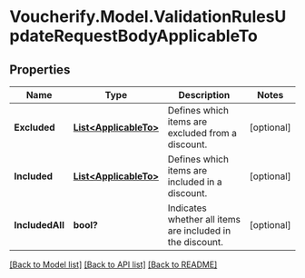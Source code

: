 # Voucherify.Model.ValidationRulesUpdateRequestBodyApplicableTo

## Properties

Name | Type | Description | Notes
------------ | ------------- | ------------- | -------------
**Excluded** | [**List&lt;ApplicableTo&gt;**](ApplicableTo.md) | Defines which items are excluded from a discount. | [optional] 
**Included** | [**List&lt;ApplicableTo&gt;**](ApplicableTo.md) | Defines which items are included in a discount. | [optional] 
**IncludedAll** | **bool?** | Indicates whether all items are included in the discount. | [optional] 

[[Back to Model list]](../README.md#documentation-for-models) [[Back to API list]](../README.md#documentation-for-api-endpoints) [[Back to README]](../README.md)

